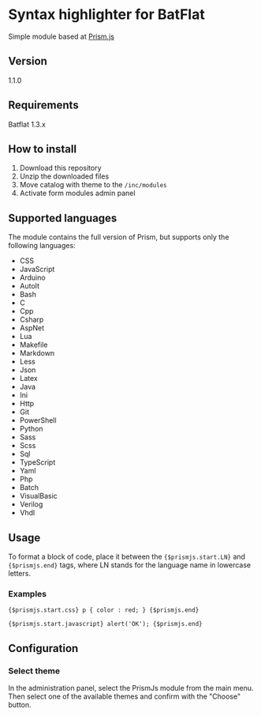 # Syntax highlighter for BatFlat

Simple module based at [Prism.js](https://prismjs.com/)

## Version
1.1.0

## Requirements
Batflat 1.3.x

<!-- ## Changelog
![View changelog](./CHANGELOG.md) -->

## How to install
1. Download this repository
2. Unzip the downloaded files
3. Move catalog with theme to the `/inc/modules` 
4. Activate form modules admin panel

## Supported languages
The module contains the full version of Prism, but supports only the following languages:
- CSS
- JavaScript
- Arduino
- AutoIt
- Bash
- C
- Cpp
- Csharp
- AspNet
- Lua
- Makefile
- Markdown
- Less
- Json
- Latex
- Java
- Ini
- Http
- Git
- PowerShell
- Python
- Sass
- Scss
- Sql
- TypeScript
- Yaml
- Php
- Batch
- VisualBasic
- Verilog
- Vhdl

## Usage
To format a block of code, place it between the `{$prismjs.start.LN}` and `{$prismjs.end}` tags, where LN stands for the language name in lowercase letters.

### Examples
`{$prismjs.start.css} p { color : red; } {$prismjs.end}`

`{$prismjs.start.javascript} alert('OK'); {$prismjs.end}`

## Configuration

### Select theme
In the administration panel, select the PrismJs module from the main menu. Then select one of the available themes and confirm with the "Choose" button.